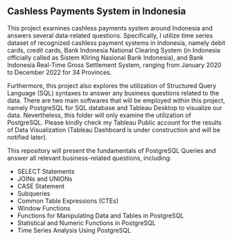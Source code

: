## Cashless Payments System in Indonesia
This project examines cashless payments system around Indonesia and answers several data-related questions. Specifically, I utilize time series dataset of recognized cashless payment systems in Indonesia, namely debit cards, credit cards, Bank Indonesia National Clearing System (in Indonesia officially called as Sistem Kliring Nasional Bank Indonesia), and Bank Indonesia Real-Time Gross Settlement System, ranging from January 2020 to December 2022 for 34 Provinces.


Furthermore, this project also explores the utilization of Structured Query Language (SQL) syntaxes to answer any business questions related to the data. There are two main softwares that will be employed within this project, namely PostgreSQL for SQL database and Tableau Desktop to visualize our data. Nevertheless, this folder will only examine the utilization of PostgreSQL. Please kindly check my Tableau Public account for the results of Data Visualization (Tableau Dashboard is under construction and will be notified later).

This repository will present the fundamentals of PostgreSQL Queries and answer all relevant business-related questions, including:
+ SELECT Statements
+ JOINs and UNIONs
+ CASE Statement
+ Subqueries
+ Common Table Expressions (CTEs)
+ Window Functions
+ Functions for Manipulating Data and Tables in PostgreSQL
+ Statistical and Numeric Functions in PostgreSQL
+ Time Series Analysis Using PostgreSQL
